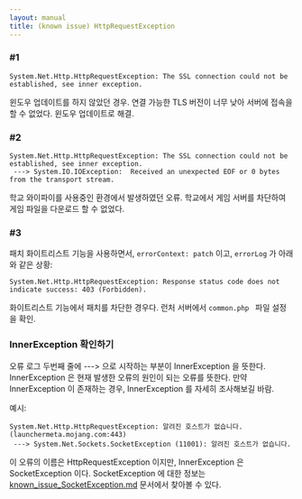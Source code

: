 ```yaml
---
layout: manual
title: (known issue) HttpRequestException
---
```


### #1
```
System.Net.Http.HttpRequestException: The SSL connection could not be established, see inner exception.
```
윈도우 업데이트를 하지 않았던 경우. 연결 가능한 TLS 버전이 너무 낮아 서버에 접속을 할 수 없었다. 윈도우 업데이트로 해결.

### #2
```
System.Net.Http.HttpRequestException: The SSL connection could not be established, see inner exception.
 ---> System.IO.IOException:  Received an unexpected EOF or 0 bytes from the transport stream.
```
학교 와이파이를 사용중인 환경에서 발생하였던 오류. 학교에서 게임 서버를 차단하여 게임 파일을 다운로드 할 수 없었다. 

### #3
패치 화이트리스트 기능을 사용하면서, `errorContext: patch` 이고, `errorLog` 가 아래와 같은 상황:
```
System.Net.Http.HttpRequestException: Response status code does not indicate success: 403 (Forbidden).
```
화이트리스트 기능에서 패치를 차단한 경우다. 런처 서버에서 `common.php ` 파일 설정을 확인.


### InnerException 확인하기

오류 로그 두번째 줄에 ---> 으로 시작하는 부분이 InnerException 을 뜻한다. InnerException 은 현재 발생한 오류의 원인이 되는 오류를 뜻한다. 만약 InnerException 이 존재하는 경우, InnerException 를 자세히 조사해보길 바람.

예시:
```
System.Net.Http.HttpRequestException: 알려진 호스트가 없습니다. (launchermeta.mojang.com:443)
 ---> System.Net.Sockets.SocketException (11001): 알려진 호스트가 없습니다.
```

이 오류의 이름은 HttpRequestException 이지만, InnerException 은 SocketException 이다. SocketException 에 대한 정보는 [known_issue_SocketException.md]({{site.url}}/known_issue_SocketException) 문서에서 찾아볼 수 있다. 